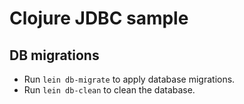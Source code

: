 # Clojure JDBC sample

## DB migrations

- Run `lein db-migrate` to apply database migrations.
- Run `lein db-clean` to clean the database.
